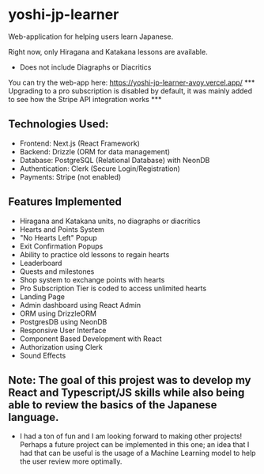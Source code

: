 # yoshi-jp-learner
Web-application for helping users learn Japanese.

Right now, only Hiragana and Katakana lessons are available.
-   Does not include Diagraphs or Diacritics

You can try the web-app here: https://yoshi-jp-learner-avoy.vercel.app/
*** Upgrading to a pro subscription is disabled by default, it was mainly added to see how the Stripe API integration works ***


## Technologies Used:
- Frontend: Next.js (React Framework)
- Backend: Drizzle (ORM for data management)
- Database: PostgreSQL (Relational Database) with NeonDB
- Authentication: Clerk (Secure Login/Registration)
- Payments: Stripe (not enabled)

## Features Implemented
- Hiragana and Katakana units, no diagraphs or diacritics
- Hearts and Points System
- "No Hearts Left" Popup
- Exit Confirmation Popups
- Ability to practice old lessons to regain hearts
- Leaderboard
- Quests and milestones
- Shop system to exchange points with hearts
- Pro Subscription Tier is coded to access unlimited hearts
- Landing Page
- Admin dashboard using React Admin
- ORM using DrizzleORM
- PostgresDB using NeonDB
- Responsive User Interface
- Component Based Development with React
- Authorization using Clerk
- Sound Effects

## Note: The goal of this projest was to develop my React and Typescript/JS skills while also being able to review the basics of the Japanese language.
- I had a ton of fun and I am looking forward to making other projects! Perhaps a future project can be implemented in this one; an idea that I had that can be useful is the usage of a Machine Learning model to help the user review more optimally.
